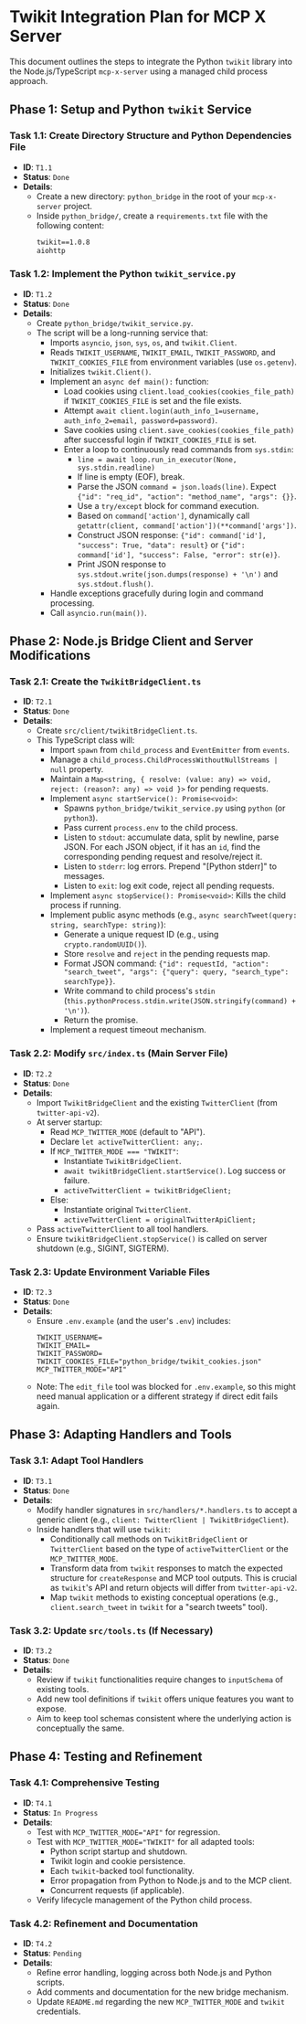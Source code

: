 # Twikit Integration Plan for MCP X Server

This document outlines the steps to integrate the Python `twikit` library into the Node.js/TypeScript `mcp-x-server` using a managed child process approach.

## Phase 1: Setup and Python `twikit` Service

### Task 1.1: Create Directory Structure and Python Dependencies File
- **ID**: `T1.1`
- **Status**: `Done`
- **Details**:
    - Create a new directory: `python_bridge` in the root of your `mcp-x-server` project.
    - Inside `python_bridge/`, create a `requirements.txt` file with the following content:
      ```txt
      twikit==1.0.8
      aiohttp
      ```

### Task 1.2: Implement the Python `twikit_service.py`
- **ID**: `T1.2`
- **Status**: `Done`
- **Details**:
    - Create `python_bridge/twikit_service.py`.
    - The script will be a long-running service that:
        - Imports `asyncio`, `json`, `sys`, `os`, and `twikit.Client`.
        - Reads `TWIKIT_USERNAME`, `TWIKIT_EMAIL`, `TWIKIT_PASSWORD`, and `TWIKIT_COOKIES_FILE` from environment variables (use `os.getenv`).
        - Initializes `twikit.Client()`.
        - Implement an `async def main():` function:
            - Load cookies using `client.load_cookies(cookies_file_path)` if `TWIKIT_COOKIES_FILE` is set and the file exists.
            - Attempt `await client.login(auth_info_1=username, auth_info_2=email, password=password)`.
            - Save cookies using `client.save_cookies(cookies_file_path)` after successful login if `TWIKIT_COOKIES_FILE` is set.
            - Enter a loop to continuously read commands from `sys.stdin`:
                - `line = await loop.run_in_executor(None, sys.stdin.readline)`
                - If line is empty (EOF), break.
                - Parse the JSON `command = json.loads(line)`. Expect `{"id": "req_id", "action": "method_name", "args": {}}`.
                - Use a `try/except` block for command execution.
                - Based on `command['action']`, dynamically call `getattr(client, command['action'])(**command['args'])`.
                - Construct JSON response: `{"id": command['id'], "success": True, "data": result}` or `{"id": command['id'], "success": False, "error": str(e)}`.
                - Print JSON response to `sys.stdout.write(json.dumps(response) + '\n')` and `sys.stdout.flush()`.
        - Handle exceptions gracefully during login and command processing.
        - Call `asyncio.run(main())`.

## Phase 2: Node.js Bridge Client and Server Modifications

### Task 2.1: Create the `TwikitBridgeClient.ts`
- **ID**: `T2.1`
- **Status**: `Done`
- **Details**:
    - Create `src/client/twikitBridgeClient.ts`.
    - This TypeScript class will:
        - Import `spawn` from `child_process` and `EventEmitter` from `events`.
        - Manage a `child_process.ChildProcessWithoutNullStreams | null` property.
        - Maintain a `Map<string, { resolve: (value: any) => void, reject: (reason?: any) => void }>` for pending requests.
        - Implement `async startService(): Promise<void>`:
            - Spawns `python_bridge/twikit_service.py` using `python` (or `python3`).
            - Pass current `process.env` to the child process.
            - Listen to `stdout`: accumulate data, split by newline, parse JSON. For each JSON object, if it has an `id`, find the corresponding pending request and resolve/reject it.
            - Listen to `stderr`: log errors. Prepend "[Python stderr]" to messages.
            - Listen to `exit`: log exit code, reject all pending requests.
        - Implement `async stopService(): Promise<void>`: Kills the child process if running.
        - Implement public async methods (e.g., `async searchTweet(query: string, searchType: string)`):
            - Generate a unique request ID (e.g., using `crypto.randomUUID()`).
            - Store `resolve` and `reject` in the pending requests map.
            - Format JSON command: `{"id": requestId, "action": "search_tweet", "args": {"query": query, "search_type": searchType}}`.
            - Write command to child process's `stdin` (`this.pythonProcess.stdin.write(JSON.stringify(command) + '\n')`).
            - Return the promise.
        - Implement a request timeout mechanism.

### Task 2.2: Modify `src/index.ts` (Main Server File)
- **ID**: `T2.2`
- **Status**: `Done`
- **Details**:
    - Import `TwikitBridgeClient` and the existing `TwitterClient` (from `twitter-api-v2`).
    - At server startup:
        - Read `MCP_TWITTER_MODE` (default to "API").
        - Declare `let activeTwitterClient: any;`.
        - If `MCP_TWITTER_MODE === "TWIKIT"`:
            - Instantiate `TwikitBridgeClient`.
            - `await twikitBridgeClient.startService()`. Log success or failure.
            - `activeTwitterClient = twikitBridgeClient;`
        - Else:
            - Instantiate original `TwitterClient`.
            - `activeTwitterClient = originalTwitterApiClient;`
    - Pass `activeTwitterClient` to all tool handlers.
    - Ensure `twikitBridgeClient.stopService()` is called on server shutdown (e.g., SIGINT, SIGTERM).

### Task 2.3: Update Environment Variable Files
- **ID**: `T2.3`
- **Status**: `Done`
- **Details**:
    - Ensure `.env.example` (and the user's `.env`) includes:
      ```
      TWIKIT_USERNAME=
      TWIKIT_EMAIL=
      TWIKIT_PASSWORD=
      TWIKIT_COOKIES_FILE="python_bridge/twikit_cookies.json"
      MCP_TWITTER_MODE="API" 
      ```
    - Note: The `edit_file` tool was blocked for `.env.example`, so this might need manual application or a different strategy if direct edit fails again.

## Phase 3: Adapting Handlers and Tools

### Task 3.1: Adapt Tool Handlers
- **ID**: `T3.1`
- **Status**: `Done`
- **Details**:
    - Modify handler signatures in `src/handlers/*.handlers.ts` to accept a generic client (e.g., `client: TwitterClient | TwikitBridgeClient`).
    - Inside handlers that will use `twikit`:
        - Conditionally call methods on `TwikitBridgeClient` or `TwitterClient` based on the type of `activeTwitterClient` or the `MCP_TWITTER_MODE`.
        - Transform data from `twikit` responses to match the expected structure for `createResponse` and MCP tool outputs. This is crucial as `twikit`'s API and return objects will differ from `twitter-api-v2`.
        - Map `twikit` methods to existing conceptual operations (e.g., `client.search_tweet` in `twikit` for a "search tweets" tool).

### Task 3.2: Update `src/tools.ts` (If Necessary)
- **ID**: `T3.2`
- **Status**: `Done`
- **Details**:
    - Review if `twikit` functionalities require changes to `inputSchema` of existing tools.
    - Add new tool definitions if `twikit` offers unique features you want to expose.
    - Aim to keep tool schemas consistent where the underlying action is conceptually the same.

## Phase 4: Testing and Refinement

### Task 4.1: Comprehensive Testing
- **ID**: `T4.1`
- **Status**: `In Progress`
- **Details**:
    - Test with `MCP_TWITTER_MODE="API"` for regression.
    - Test with `MCP_TWITTER_MODE="TWIKIT"` for all adapted tools:
        - Python script startup and shutdown.
        - Twikit login and cookie persistence.
        - Each `twikit`-backed tool functionality.
        - Error propagation from Python to Node.js and to the MCP client.
        - Concurrent requests (if applicable).
    - Verify lifecycle management of the Python child process.

### Task 4.2: Refinement and Documentation
- **ID**: `T4.2`
- **Status**: `Pending`
- **Details**:
    - Refine error handling, logging across both Node.js and Python scripts.
    - Add comments and documentation for the new bridge mechanism.
    - Update `README.md` regarding the new `MCP_TWITTER_MODE` and `twikit` credentials. 